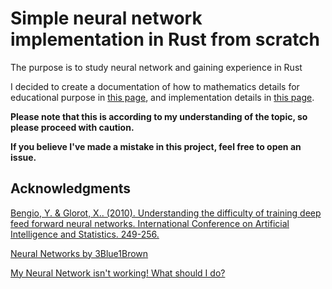 # Simple neural network implementation in Rust from scratch

The purpose is to study neural network and gaining experience in Rust

I decided to create a documentation of how to mathematics details for educational purpose in [this page](https://newbiecoderxd.github.io/simple-neural-network-in-rust/html/math_details.html), and implementation details in [this page](https://newbiecoderxd.github.io/simple-neural-network-in-rust/html/implementation_details.html).

**Please note that this is according to my understanding of the topic, so please proceed with caution.**

**If you believe I've made a mistake in this project, feel free to open an issue.**

## Acknowledgments
[Bengio, Y. & Glorot, X.. (2010). Understanding the difficulty of training deep feed forward neural networks. International Conference on Artificial Intelligence and Statistics. 249-256.](https://proceedings.mlr.press/v9/glorot10a.html)

[Neural Networks by 3Blue1Brown](https://youtube.com/playlist?list=PLZHQObOWTQDNU6R1_67000Dx_ZCJB-3pi&si=z8ZAaJYFxcPlQSZ4)

[My Neural Network isn't working! What should I do?](https://theorangeduck.com/page/neural-network-not-working)